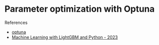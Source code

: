 <h1>Parameter optimization with Optuna</h1>

References
- [optuna](https://optuna.org/)
- [Machine Learning with LightGBM and Python - 2023](https://www.oreilly.com/library/view/machine-learning-with/9781800564749/)
